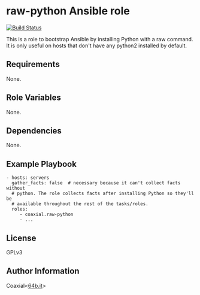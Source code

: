 raw-python Ansible role
=========

[![Build Status](https://travis-ci.org/coaxial/ansible-role-raw-python.svg?branch=master)](https://travis-ci.org/coaxial/ansible-role-raw-python)

This is a role to bootstrap Ansible by installing Python with a raw command. It
is only useful on hosts that don't have any python2 installed by default.

Requirements
------------

None.

Role Variables
--------------

None.

Dependencies
------------

None.

Example Playbook
----------------

    - hosts: servers
      gather_facts: false  # necessary because it can't collect facts without
      # python. The role collects facts after installing Python so they'll be
      # available throughout the rest of the tasks/roles.
      roles:
         - coaxial.raw-python
         - ...

License
-------

GPLv3

Author Information
------------------

Coaxial<[64b.it](https://64b.it)>
